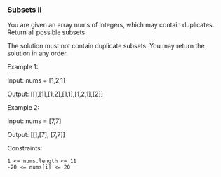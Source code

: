 ### Subsets II

You are given an array nums of integers, which may contain duplicates. Return all possible subsets.

The solution must not contain duplicate subsets. You may return the solution in any order.

Example 1:

Input: nums = [1,2,1]

Output: [[],[1],[1,2],[1,1],[1,2,1],[2]]

Example 2:

Input: nums = [7,7]

Output: [[],[7], [7,7]]

Constraints:

    1 <= nums.length <= 11
    -20 <= nums[i] <= 20

